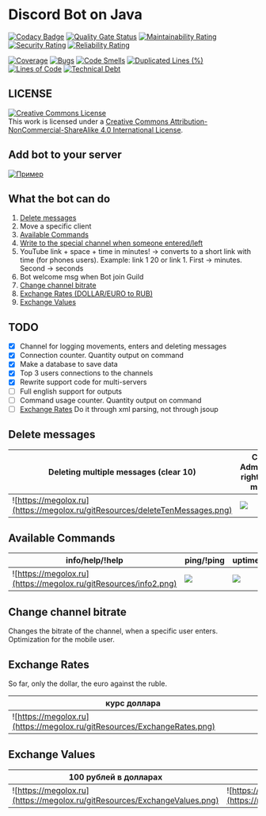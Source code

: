 # Discord Bot on Java
[![Codacy Badge](https://api.codacy.com/project/badge/Grade/9f94ff9475fe449c82fca1262610496f)](https://app.codacy.com/gh/megoRU/DiscordBot?utm_source=github.com&utm_medium=referral&utm_content=megoRU/DiscordBot&utm_campaign=Badge_Grade)
[![Quality Gate Status](https://sonarcloud.io/api/project_badges/measure?project=megoRU_DiscordBot&metric=alert_status)](https://sonarcloud.io/dashboard?id=megoRU_DiscordBot)     [![Maintainability Rating](https://sonarcloud.io/api/project_badges/measure?project=megoRU_DiscordBot&metric=sqale_rating)](https://sonarcloud.io/dashboard?id=megoRU_DiscordBot)     [![Security Rating](https://sonarcloud.io/api/project_badges/measure?project=megoRU_DiscordBot&metric=security_rating)](https://sonarcloud.io/dashboard?id=megoRU_DiscordBot)     [![Reliability Rating](https://sonarcloud.io/api/project_badges/measure?project=megoRU_DiscordBot&metric=reliability_rating)](https://sonarcloud.io/dashboard?id=megoRU_DiscordBot)

[![Coverage](https://sonarcloud.io/api/project_badges/measure?project=megoRU_DiscordBot&metric=coverage)](https://sonarcloud.io/dashboard?id=megoRU_DiscordBot)     [![Bugs](https://sonarcloud.io/api/project_badges/measure?project=megoRU_DiscordBot&metric=bugs)](https://sonarcloud.io/dashboard?id=megoRU_DiscordBot)     [![Code Smells](https://sonarcloud.io/api/project_badges/measure?project=megoRU_DiscordBot&metric=code_smells)](https://sonarcloud.io/dashboard?id=megoRU_DiscordBot)     [![Duplicated Lines (%)](https://sonarcloud.io/api/project_badges/measure?project=megoRU_DiscordBot&metric=duplicated_lines_density)](https://sonarcloud.io/dashboard?id=megoRU_DiscordBot)     [![Lines of Code](https://sonarcloud.io/api/project_badges/measure?project=megoRU_DiscordBot&metric=ncloc)](https://sonarcloud.io/dashboard?id=megoRU_DiscordBot)     [![Technical Debt](https://sonarcloud.io/api/project_badges/measure?project=megoRU_DiscordBot&metric=sqale_index)](https://sonarcloud.io/dashboard?id=megoRU_DiscordBot)

## LICENSE

<a rel="license" href="http://creativecommons.org/licenses/by-nc-sa/4.0/"><img alt="Creative Commons License" style="border-width:0" src="https://i.creativecommons.org/l/by-nc-sa/4.0/88x31.png" /></a><br />This work is licensed under a <a rel="license" href="http://creativecommons.org/licenses/by-nc-sa/4.0/">Creative Commons Attribution-NonCommercial-ShareAlike 4.0 International License</a>.

## Add bot to your server
<a href="https://discord.com/oauth2/authorize?client_id=754093698681274369&scope=bot&permissions=8"><img src="https://megolox.ru/gitResources/addtoserver.png" alt="Пример"></a>

## What the bot can do

1.  [Delete messages](#delete-messages)
2.  Move a specific client
3.  [Available Commands](#available-commands)
4.  [Write to the special channel when someone entered/left]()
5.  YouTube link + space + time in minutes! -> converts to a short link with time (for phones users). Example: link 1 20 or link 1. First -> minutes. Second -> seconds 
6.  Bot welcome msg when Bot join Guild
7.  [Change channel bitrate](#change-channel-bitrate)
8.  [Exchange Rates (DOLLAR/EURO to RUB)](#exchange-rates)
9.  [Exchange Values](#exchange-values)

## TODO

-   [x]   Channel for logging movements, enters and deleting messages
-   [x]   Connection counter. Quantity output on command
-   [x]   Make a database to save data
-   [x]   Top 3 users connections to the channels
-   [x]   Rewrite support code for multi-servers
-   [ ]   Full english support for outputs
-   [ ]   Command usage counter. Quantity output on command
-   [ ]   [Exchange Rates](#exchange-rates) Do it through xml parsing, not through jsoup

## Delete messages

| Deleting multiple messages (clear 10)                                        | Checking Administrator's rights to delete messages          |
| ---------------------------------------------------------------------------- | ----------------------------------------------------------- |
| ![https://megolox.ru](https://megolox.ru/gitResources/deleteTenMessages.png) | ![](https://megolox.ru/gitResources/PrivilegesDeliting.png) |

## Available Commands

| info/help/!help                                                  |  ping/!ping                                   |  uptime/!uptime                                 |
| ---------------------------------------------------------------- | --------------------------------------------- | ----------------------------------------------- |
| ![https://megolox.ru](https://megolox.ru/gitResources/info2.png) | ![](https://megolox.ru/gitResources/ping.png) | ![](https://megolox.ru/gitResources/uptime.png) |

## Change channel bitrate

Changes the bitrate of the channel, when a specific user enters. Optimization for the mobile user.

## Exchange Rates

So far, only the dollar, the euro against the ruble.

| курс доллара                                                             |
| ------------------------------------------------------------------------ |
| ![https://megolox.ru](https://megolox.ru/gitResources/ExchangeRates.png) |

## Exchange Values

| 100 рублей в долларах                                                     | 100 долларов в рублях                                                      |
| ------------------------------------------------------------------------- | -------------------------------------------------------------------------- |
| ![https://megolox.ru](https://megolox.ru/gitResources/ExchangeValues.png) | ![https://megolox.ru](https://megolox.ru/gitResources/ExchangeValues2.png) |
